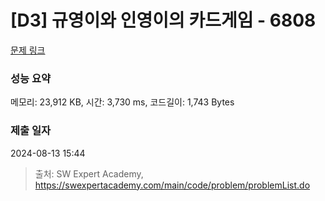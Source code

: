 # [D3] 규영이와 인영이의 카드게임 - 6808 

[문제 링크](https://swexpertacademy.com/main/code/problem/problemDetail.do?contestProbId=AWgv9va6HnkDFAW0) 

### 성능 요약

메모리: 23,912 KB, 시간: 3,730 ms, 코드길이: 1,743 Bytes

### 제출 일자

2024-08-13 15:44



> 출처: SW Expert Academy, https://swexpertacademy.com/main/code/problem/problemList.do